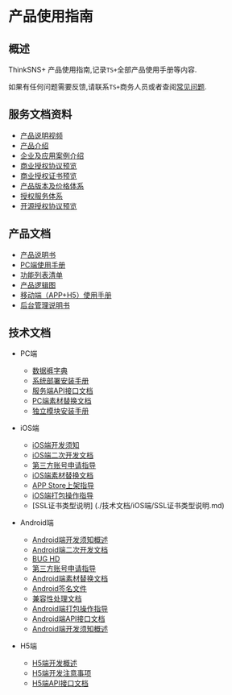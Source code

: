 # 产品使用指南

## 概述

ThinkSNS+ 产品使用指南,记录`TS+`全部产品使用手册等内容.

如果有任何问题需要反馈,请联系`TS+`商务人员或者查阅[常见问题](https://github.com/zhiyicx/thinksns-plus-help).

## 服务文档资料

* [产品说明视频]()
* [产品介绍]()
* [企业及应用案例介绍]()
* [商业授权协议预览]()
* [商业授权证书预览]()
* [产品版本及价格体系]()
* [授权服务体系]()
* [开源授权协议预览]()

## 产品文档

* [产品说明书]()
* [PC端使用手册]()
* [功能列表清单]()
* [产品逻辑图]()
* [移动端（APP+H5）使用手册]()
* [后台管理说明书]()

## 技术文档

* PC端
	* [数据裤字典]()
	* [系统部署安装手册]()
	* [服务端API接口文档]()
	* [PC端素材替换文档]()
	* [独立模块安装手册]()

* iOS端
	* [iOS端开发须知](./技术文档/iOS端/README.md)
	* [iOS端二次开发文档](./技术文档/iOS端/Thinksns%20Plus%20Document)
	* [第三方账号申请指导]()
	* [iOS端素材替换文档]()
	* [APP Store上架指导]()
	* [iOS端打包操作指导]()
	* [SSL证书类型说明] (./技术文档/iOS端/SSL证书类型说明.md)

* Android端
	* [Android端开发须知概述]()
	* [Android端二次开发文档]()
	* [BUG HD]()
	* [第三方账号申请指导]()
	* [Android端素材替换文档]()
	* [Android签名文件]()
	* [兼容性处理文档]()
	* [Android端打包操作指导]()
	* [Android端API接口文档]()
	* [Android端开发须知概述]()

* H5端
	* [H5端开发概述]()
	* [H5端开发注意事项]()
	* [H5端API接口文档]()
